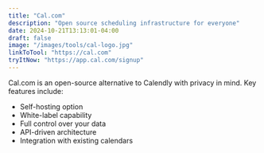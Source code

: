 ```yaml
---
title: "Cal.com"
description: "Open source scheduling infrastructure for everyone"
date: 2024-10-21T13:13:01-04:00
draft: false
image: "/images/tools/cal-logo.jpg"
linkToTool: "https://cal.com"
tryItNow: "https://app.cal.com/signup"
---
```


Cal.com is an open-source alternative to Calendly with privacy in mind. Key features include:
- Self-hosting option
- White-label capability
- Full control over your data
- API-driven architecture
- Integration with existing calendars
